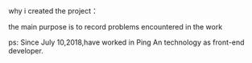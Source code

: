 why i created the project：

the main purpose is to record problems encountered in the work

ps:
Since July 10,2018,have worked in Ping An technology as front-end developer.
